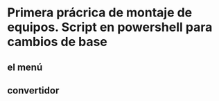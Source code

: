 # Primera prácrica de montaje de equipos. Script en powershell para cambios de base


## el menú

## convertidor
